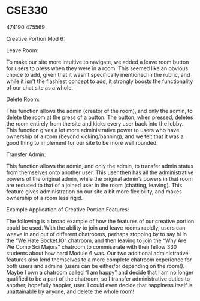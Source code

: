 # CSE330
474190
475569

Creative Portion Mod 6:

Leave Room:

To make our site more intuitive to navigate, we added a leave room button for users to press when they were in a room. This seemed like an obvious choice to add, given that it wasn’t specifically mentioned in the rubric, and while it isn’t the flashiest concept to add, it strongly boosts the functionality of our chat site as a whole. 

Delete Room:

This function allows the admin (creator of the room), and only the admin, to delete the room at the press of a button. The button, when pressed, deletes the room entirely from the site and kicks every user back into the lobby. This function gives a lot more administrative power to users who have ownership of a room (beyond kicking/banning), and we felt that it was a good thing to implement for our site to be more well rounded.

Transfer Admin:

This function allows the admin, and only the admin, to transfer admin status from themselves onto another user. This user then has all the administrative powers of the original admin, while the original admin’s powers in that room are reduced to that of a joined user in the room (chatting, leaving). This feature gives administration on our site a bit more flexibility, and makes ownership of a room less rigid. 

Example Application of Creative Portion Features:

The following is a broad example of how the features of our creative portion could be used. With the ability to join and leave rooms rapidly, users can weave in and out of different chatrooms, perhaps stopping by to say hi in the “We Hate Socket.IO” chatroom, and then leaving to join the “Why Are We Comp Sci Majors” chatroom to commiserate with their fellow 330 students about how hard Module 6 was. Our two additional administrative features also lend themselves to a more complete chatroom experience for both users and admins (users can be either/or depending on the room!). Maybe I own a chatroom called “I am happy” and decide that I am no longer qualified to be a part of the chatroom, so I transfer administrative duties to another, hopefully happier, user. I could even decide that happiness itself is unattainable by anyone, and delete the whole room! 